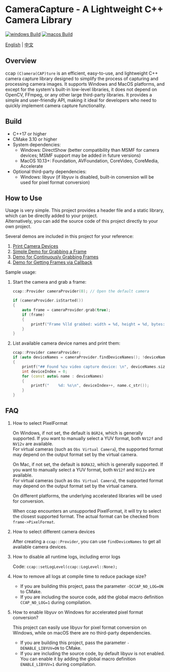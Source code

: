 # CameraCapture - A Lightweight C++ Camera Library

[![windows Build](https://github.com/wysaid/CameraCapture/actions/workflows/windows-build.yml/badge.svg)](https://github.com/wysaid/CameraCapture/actions/workflows/windows-build.yml) [![macos Build](https://github.com/wysaid/CameraCapture/actions/workflows/macos-build.yml/badge.svg)](https://github.com/wysaid/CameraCapture/actions/workflows/macos-build.yml)

[English](./README.md) | [中文](./README.zh-CN.md)

## Overview

ccap `(C)amera(CAP)ture` is an efficient, easy-to-use, and lightweight C++ camera capture library designed to simplify the process of capturing and processing camera images. It supports Windows and MacOS platforms, and except for the system's built-in low-level libraries, it does not depend on OpenCV, FFmpeg, or any other large third-party libraries. It provides a simple and user-friendly API, making it ideal for developers who need to quickly implement camera capture functionality.

## Build

- C++17 or higher
- CMake 3.10 or higher
- System dependencies:
  - Windows: DirectShow (better compatibility than MSMF for camera devices; MSMF support may be added in future versions)
  - MacOS 10.13+: Foundation, AVFoundation, CoreVideo, CoreMedia, Accelerate
- Optional third-party dependencies:
  - Windows: libyuv (if libyuv is disabled, built-in conversion will be used for pixel format conversion)

## How to Use

Usage is very simple. This project provides a header file and a static library, which can be directly added to your project.  
Alternatively, you can add the source code of this project directly to your own project.

Several demos are included in this project for your reference:

1. [Print Camera Devices](./demo/0-print_camera.cpp)
2. [Simple Demo for Grabbing a Frame](./demo/1-minimal_demo.cpp)
3. [Demo for Continuously Grabbing Frames](./demo/2-capture_grab.cpp)
4. [Demo for Getting Frames via Callback](./demo/3-capture_callback.cpp)

Sample usage:

1. Start the camera and grab a frame:

    ```cpp
    ccap::Provider cameraProvider(0); // Open the default camera

    if (cameraProvider.isStarted())
    {
        auto frame = cameraProvider.grab(true);
        if (frame)
        {
            printf("Frame %lld grabbed: width = %d, height = %d, bytes: %d\n", frame->frameIndex, frame->width, frame->height, frame->sizeInBytes);
        }
    }
    ```

2. List available camera device names and print them:

    ```cpp
    ccap::Provider cameraProvider;
    if (auto deviceNames = cameraProvider.findDeviceNames(); !deviceNames.empty())
    {
        printf("## Found %zu video capture device: \n", deviceNames.size());
        int deviceIndex = 0;
        for (const auto& name : deviceNames)
        {
            printf("    %d: %s\n", deviceIndex++, name.c_str());
        }
    }
    ```

## FAQ

1. How to select PixelFormat

    On Windows, if not set, the default is `BGR24`, which is generally supported. If you want to manually select a YUV format, both `NV12f` and `NV12v` are available.  
    For virtual cameras (such as `Obs Virtual Camera`), the supported format may depend on the output format set by the virtual camera.

    On Mac, if not set, the default is `BGRA32`, which is generally supported. If you want to manually select a YUV format, both `NV12f` and `NV12v` are available.  
    For virtual cameras (such as `Obs Virtual Camera`), the supported format may depend on the output format set by the virtual camera.

    On different platforms, the underlying accelerated libraries will be used for conversion.

    When ccap encounters an unsupported PixelFormat, it will try to select the closest supported format. The actual format can be checked from `frame->PixelFormat`.

2. How to select different camera devices

    After creating a `ccap::Provider`, you can use `findDeviceNames` to get all available camera devices.

3. How to disable all runtime logs, including error logs

    Code: `ccap::setLogLevel(ccap::LogLevel::None);`

4. How to remove all logs at compile time to reduce package size?

    - If you are building this project, pass the parameter `-DCCAP_NO_LOG=ON` to CMake.
    - If you are including the source code, add the global macro definition `CCAP_NO_LOG=1` during compilation.

5. How to enable libyuv on Windows for accelerated pixel format conversion?

    This project can easily use libyuv for pixel format conversion on Windows, while on macOS there are no third-party dependencies.  
    - If you are building this project, pass the parameter `-DENABLE_LIBYUV=ON` to CMake.
    - If you are including the source code, by default libyuv is not enabled. You can enable it by adding the global macro definition `ENABLE_LIBYUV=1` during compilation.
